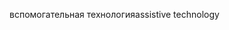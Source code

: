 <span data-ttu-id="d6639-101">вспомогательная технология</span><span class="sxs-lookup"><span data-stu-id="d6639-101">assistive technology</span></span>